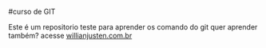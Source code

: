 #curso de GIT

Este é um repositorio teste para aprender os comando do git
quer aprender também? 
acesse [willianjusten.com.br](http://willianjusten.com.br)